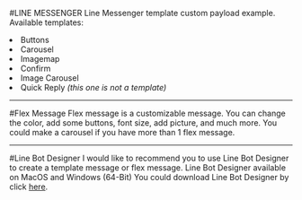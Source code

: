 #LINE MESSENGER
Line Messenger template custom payload example. Available templates:
<li>Buttons</li>
<li>Carousel</li>
<li>Imagemap</li>
<li>Confirm</li>
<li>Image Carousel</li>
<li>Quick Reply <i>(this one is not a template)</i></li>
<hr>
#Flex Message
Flex message is a customizable message. You can change the color, add some buttons, font size, add picture, and much more. You could make a carousel if you have more than 1 flex message.
<hr>
#Line Bot Designer
I would like to recommend you to use Line Bot Designer to create a template message or flex message. Line Bot Designer available on MacOS and Windows (64-Bit)
You could download Line Bot Designer by click <a href="https://developers.line.biz/en/services/bot-designer/">here</a>.
